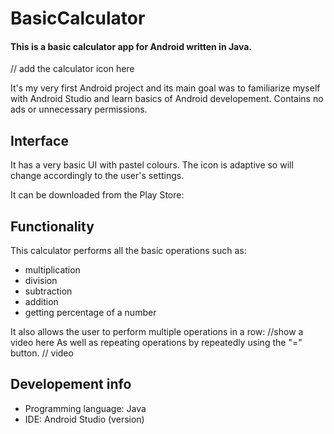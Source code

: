 # BasicCalculator

#### This is a basic calculator app for Android written in Java.

// add the calculator icon here

It's my very first Android project and its main goal was to familiarize myself with Android Studio and learn basics of Android developement.
Contains no ads or unnecessary permissions. 

## Interface
It has a very basic UI with pastel colours. 
The icon is adaptive so will change accordingly to the user's settings.

It can be downloaded from the Play Store:

## Functionality
This calculator performs all the basic operations such as:
* multiplication
* division
* subtraction
* addition
* getting percentage of a number

It also allows the user to perform multiple operations in a row:
//show a video here
As well as repeating operations by repeatedly using the "=" button.
// video

## Developement info
* Programming language: Java
* IDE: Android Studio (version)
